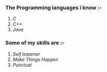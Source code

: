  
### The Programming languages i know :-
1. *C*
2. *C++*
3. *Java*

### Some of my skills are :-

1. _*Self leaarner*_
2. _*Make Things Happen*_
3. _*Punctual*_
